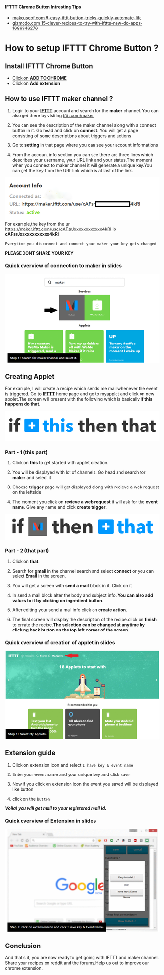 #### IFTTT Chrome Button Intresting Tips
* [makeuseof.com 9-easy-ifttt-button-tricks-quickly-automate-life](http://www.makeuseof.com/tag/9-easy-ifttt-button-tricks-quickly-automate-life/)
* [gizmodo.com 15-clever-recipes-to-try-with-ifttts-new-do-apps-1686946276](http://fieldguide.gizmodo.com/15-clever-recipes-to-try-with-ifttts-new-do-apps-1686946276)

# How to setup IFTTT Chrome Button ?

## Install IFTTT Chrome Button
* [Click on **ADD TO CHROME**](https://chrome.google.com/webstore/detail/ifttt-chrome-button-unoff/komgjgehifckemhnghbjkecolfamhhpb)
* Click on **Add extension**

## How to use IFTTT maker channel ?
1. Login to your [**IFTTT**](https://ifttt.com/discover) account and search for the **maker** channel. You can also get there by visiting [ifttt.com/maker](https://ifttt.com/maker).

2. You can see the description of the maker channel along with a connect button in it. Go head and click on **connect**. You will get a page consisting of some descriptions about triggers and actions

3. Go to **setting** in that page where you can see your account informations

4. From the account info section you can see there are three lines which describes your username, your URL link and your status.The moment when you connect to maker channel it will generate a unique key.You can get the key from the URL link which is at last of the link.

![Account info image](account.png)
For example,the key from the url https://maker.ifttt.com/use/cAFsrJxxxxxxxxxxxx4kRI is **cAFsrJxxxxxxxxxxxx4kRI**

    Everytime you disconnect and connect your maker your key gets changed

**PLEASE DONT SHARE YOUR KEY**

### Quick overview of connection to maker in slides
![slide1](slide1.gif)

## Creating Applet
For example, I will create a recipe which sends me mail whenever the event is triggered.
Go to [**IFTTT**](https://ifttt.com/discover) home page and go to myapplet and click on new applet.The screen will present with the following which is basically **if this happens do that**.

![ifttt image](ifttt.png)
### Part - 1 (this part)

1. Click on **this** to get started with applet creation.

2. You will be displayed with lot of channels. Go head and search for **maker** and select it

3. Choose **trigger** page will get displayed along with recieve a web request on the leftside

4. The moment you click on **recieve a web request** it will ask for the **event name**. Give any name and click **create trigger**.

![ifttt image 2](ifttt2.png)
### Part - 2 (that part)

1. Click on **that**.

2. Search for **gmail** in the channel search and select **connect** or you can select **Email** in the screen.

3. You will get a screen with **send a mail** block in it. Click on it

4. In send a mail block alter the body and subject info. **You can also add values to it by clicking on ingredient button**.

5. After editing your send a mail info click on **create action**.

6. The final screen will display the description of the recipe.click on **finish** to create the recipe.**The selection can be changed at anytime by clicking back button on the top left corner of the screen**.

### Quick overview of creation of applet in slides
![Applet Overview](slide2.gif)
## Extension guide
1. Click on extension icon and select `I have key & event name`

2. Enter your event name and your unique key and click `save`

3. Now if you click on extension icon the event you saved will be displayed like button

4. click on the `button`

***Voila! you will get mail to your registered mail Id.***
### Quick overview of Extension in slides
![Extension Overview](slide3.gif)

## Conclusion
And that's it, you are now ready to get going with IFTTT and maker channel. Share your recipes on reddit and the forums.Help us out to improve our chrome extension.
